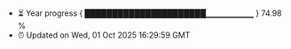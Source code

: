 - ⏳ Year progress { ██████████████████████▁▁▁▁▁▁▁▁ } 74.98 %
- ⏰ Updated on Wed, 01 Oct 2025 16:29:59 GMT

